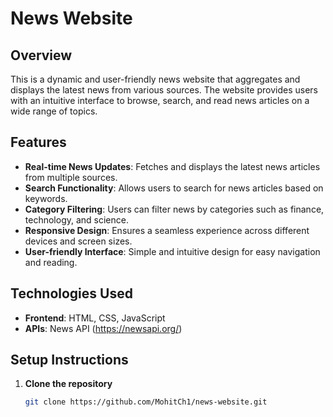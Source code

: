 
# News Website

## Overview
This is a dynamic and user-friendly news website that aggregates and displays the latest news from various sources. The website provides users with an intuitive interface to browse, search, and read news articles on a wide range of topics.

## Features
- **Real-time News Updates**: Fetches and displays the latest news articles from multiple sources.
- **Search Functionality**: Allows users to search for news articles based on keywords.
- **Category Filtering**: Users can filter news by categories such as finance, technology, and science.
- **Responsive Design**: Ensures a seamless experience across different devices and screen sizes.
- **User-friendly Interface**: Simple and intuitive design for easy navigation and reading.

## Technologies Used
- **Frontend**: HTML, CSS, JavaScript
- **APIs**: News API (https://newsapi.org/)

## Setup Instructions
1. **Clone the repository**
   ```bash
   git clone https://github.com/MohitCh1/news-website.git

